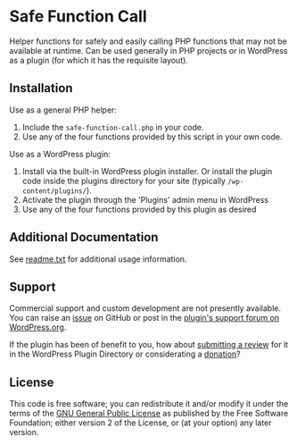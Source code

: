 # Safe Function Call

Helper functions for safely and easily calling PHP functions that may not be available at runtime. Can be used generally in PHP projects or in WordPress as a plugin (for which it has the requisite layout).


## Installation

Use as a general PHP helper:

1. Include the `safe-function-call.php` in your code.
2. Use any of the four functions provided by this script in your own code.

Use as a WordPress plugin:

1. Install via the built-in WordPress plugin installer. Or install the plugin code inside the plugins directory for your site (typically `/wp-content/plugins/`).
2. Activate the plugin through the 'Plugins' admin menu in WordPress
3. Use any of the four functions provided by this plugin as desired


## Additional Documentation

See [readme.txt](https://github.com/coffee2code/safe-function-call/blob/master/readme.txt) for additional usage information.


## Support

Commercial support and custom development are not presently available. You can raise an [issue](https://github.com/coffee2code/safe-function-call/issues) on GitHub or post in the [plugin's support forum on WordPress.org](https://wordpress.org/support/plugin/safe-function-call/).

If the plugin has been of benefit to you, how about [submitting a review](https://wordpress.org/support/plugin/safe-function-call/reviews/) for it in the WordPress Plugin Directory or considerating a [donation](https://www.paypal.com/cgi-bin/webscr?cmd=_s-xclick&hosted_button_id=6ARCFJ9TX3522)?


## License

This code is free software; you can redistribute it and/or modify it under the terms of the [GNU General Public License](https://www.gnu.org/licenses/gpl-2.0.html) as published by the Free Software Foundation; either version 2 of the License, or (at your option) any later version.
